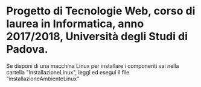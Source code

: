 # Progetto di Tecnologie Web, corso di laurea in Informatica, anno 2017/2018, Università degli Studi di Padova. 
Se disponi di una macchina Linux per installare i componenti vai nella cartella "InstallazioneLinux", leggi ed esegui il file "installazioneAmbienteLinux"
